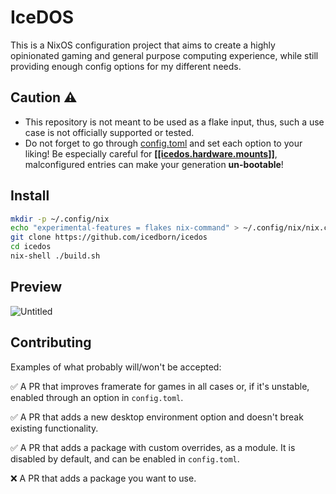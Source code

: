 # IceDOS

This is a NixOS configuration project that aims to create a highly opinionated gaming and general purpose computing experience, while still providing enough config options for my different needs.

## Caution ⚠️

- This repository is not meant to be used as a flake input, thus, such a use case is not officially supported or tested.
- Do not forget to go through [config.toml](https://github.com/IceDBorn/IceDOS/blob/main/config.toml) and set each option to your liking! Be especially careful for <b>[[[icedos.hardware.mounts]]](https://github.com/IceDBorn/IceDOS/blob/55ce606b37fc7cb1e0110d3454b2827e2b56144f/config.toml#L191)</b>, malconfigured entries can make your generation <b>un-bootable</b>!

## Install

```bash
mkdir -p ~/.config/nix
echo "experimental-features = flakes nix-command" > ~/.config/nix/nix.conf
git clone https://github.com/icedborn/icedos
cd icedos
nix-shell ./build.sh
```

## Preview

![Untitled](https://github.com/user-attachments/assets/ac03c7bd-8211-42e7-856c-f6ff03966ce6)

## Contributing

Examples of what probably will/won't be accepted:

✅ A PR that improves framerate for games in all cases or, if it's unstable, enabled through an option in `config.toml`.

✅ A PR that adds a new desktop environment option and doesn't break existing functionality.

✅ A PR that adds a package with custom overrides, as a module. It is disabled by default, and can be enabled in `config.toml`.

❌ A PR that adds a package you want to use.
